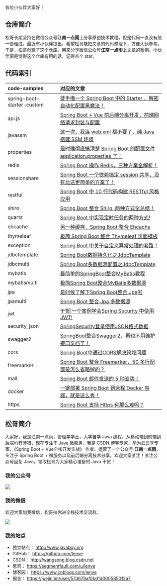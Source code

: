 各位小伙伴大家好！

## 仓库简介

松哥长期坚持在微信公众号**江南一点雨**上分享原创技术教程，但是代码一直没有统一管理过，最近有小伙伴提出，希望松哥能把文章的代码整理下，方便大伙参考。于是，松哥创建了这个仓库，用来分享微信公众号**江南一点雨**上文章的案例。小伙伴要是觉得这个仓库有用的话，记得点个 star。

## 代码索引

|code-samples|对应的文章|
|:---|:---|
|spring-boot-starter-custom|[徒手撸一个 Spring Boot 中的 Starter ，解密自动化配置黑魔法！](https://mp.weixin.qq.com/s/tKr_shLQnvcQADr4mvcU3A)|
|api.js|[Spring Boot + Vue 前后端分离开发，前端网络请求封装与配置](https://mp.weixin.qq.com/s/K8ANNmm6ZrP2xMyK6LGZ_g)|
|javassm|[这一次，我连 web.xml 都不要了，纯 Java 搭建 SSM 环境](https://mp.weixin.qq.com/s/NC_0oaeBzRjCB34U_ZWxIQ)|
|properties|[是时候彻底搞清楚 Spring Boot 的配置文件 application.properties 了！](https://mp.weixin.qq.com/s/cUhzpo8zkQq09d8S4WkAsw)|
|redis|[Spring Boot 操作 Redis，三种方案全解析！](https://mp.weixin.qq.com/s/cgDtmjPWTdh44bSlLC0Qsw)|
|sessionshare|[Spring Boot 一个依赖搞定 session 共享，没有比这更简单的方案了！](https://mp.weixin.qq.com/s/xs67SzSkMLz6-HgZVxTDFw)|
|restful|[Spring Boot 中 10 行代码构建 RESTful 风格应用](https://mp.weixin.qq.com/s/7uO87SOu93XH2Y3iWxWicg)|
|shiro|[Spring Boot 整合 Shiro ,两种方式全总结！](https://mp.weixin.qq.com/s/JU_-gn-yZ4VJJXTZvo7nZQ)|
|quartz|[Spring Boot 中实现定时任务的两种方式!](https://mp.weixin.qq.com/s/_20RYBkjKrB4tdpXI3hBOA)|
|ehcache|[另一种缓存，Spring Boot 整合 Ehcache](https://mp.weixin.qq.com/s/i9a3VOf_GMN_UBQ-8tKi3A)|
|thymeleaf|[极简 Spring Boot 整合 Thymeleaf 页面模板](https://mp.weixin.qq.com/s/7tgiuFceyZPHBZcLnPmkfw)|
|exception|[Spring Boot 中关于自定义异常处理的套路！](https://mp.weixin.qq.com/s/w26MvCWQ1RO4CUJrfXi5AA)|
|jdbctemplate|[Spring Boot数据持久化之JdbcTemplate](https://mp.weixin.qq.com/s/X4-e1cf3uZafg8XtMJeo_Q)|
|jdbcmulti|[Spring Boot多数据源配置之JdbcTemplate](https://mp.weixin.qq.com/s/7po83-CAoryo1eglumW42Q)|
|mybatis|[最简单的SpringBoot整合MyBatis教程](https://mp.weixin.qq.com/s/HOnX2XRDWrQ9oOKLo1ueKw)|
|mybatismulti|[极简Spring Boot整合MyBatis多数据源](https://mp.weixin.qq.com/s/9YXwk2-4zIq60WFuy6nXdw)|
|jpa|[是时候了解下Spring Boot整合 Jpa啦](http://www.javaboy.org/2019/0407/springboot-jpa.html)|
|jpamulti|[Spring Boot 整合 Jpa 多数据源](http://www.javaboy.org/2019/0407/springboot-jpa-multi.html)|
|jwt|[干货\|一个案例学会Spring Security 中使用 JWT!](https://mp.weixin.qq.com/s/riyFQSrkQBQBCyomE__fLA)|
|security_json|[SpringSecurity登录使用JSON格式数据](https://mp.weixin.qq.com/s/X1t-VCxzxIcQKOAu-pJrdw)|
|swagger2|[SpringBoot整合Swagger2，再也不用维护接口文档了！](https://mp.weixin.qq.com/s/iTsTqEeqT9K84S091ycdog)|
|cors|[Spring Boot中通过CORS解决跨域问题](https://mp.weixin.qq.com/s/ASEJwiswLu1UCRE-e2twYQ)|
|freemarker|[Spring Boot 整合 Freemarker，50 多行配置是怎么省略掉的？](https://mp.weixin.qq.com/s/zXwAy1dMlITqHOdBNeZEKg)|
|mail|[Spring Boot 邮件发送的 5 种姿势！](https://mp.weixin.qq.com/s/8UiEMpono-hUrRVwvDjUgA)|
|docker|[一键部署 Spring Boot 到远程 Docker 容器，就是这么秀！](https://mp.weixin.qq.com/s/vSCQLvQBYMYoPhdlO2v3XA)|
|https|[Spring Boot 支持 Https 有那么难吗？](https://mp.weixin.qq.com/s/WOmOXN_IK0IMjL0_hlAOFA)|

## 松哥简介

大家好，我是江南一点雨，管理学学士，大学自学 Java 编程，从移动端到前端到后端均有涉猎，现在专注于 Java 微服务，我是 CSDN 博客专家、华为云云享专家、《Spring Boot + Vue全栈开发实战》 作者、运营了一个公众号 **江南一点雨**，专注于 Spring Boot + 微服务以及前后端分离技术分享，欢迎大家关注！关注公众号回复 Java，领取松哥为大家精心准备的 Java 干货！

### 我的公众号

![](http://www.javaboy.org/images/sb/javaboy.jpg)  

### 我的微信

欢迎大家加我微信，松哥拉你进全栈技术交流群。

![](http://www.javaboy.org/images/weixin.png)

### 我的站点

- 独立站点： http://www.javaboy.org
- GitHub： https://github.com/lenve
- CSDN： http://wangsong.blog.csdn.net
- 思否： https://segmentfault.com/u/lenve
- 博客园： https://www.cnblogs.com/lenve
- 掘金： https://juejin.im/user/57d679af0bd1d000585012a7